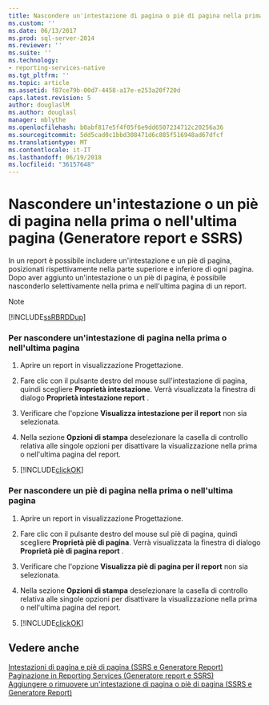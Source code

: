 ```yaml
---
title: Nascondere un'intestazione di pagina o piè di pagina nella prima o nell'ultima pagina (Generatore Report e SSRS) | Documenti Microsoft
ms.custom: ''
ms.date: 06/13/2017
ms.prod: sql-server-2014
ms.reviewer: ''
ms.suite: ''
ms.technology:
- reporting-services-native
ms.tgt_pltfrm: ''
ms.topic: article
ms.assetid: f87ce79b-00d7-4458-a17e-e253a20f720d
caps.latest.revision: 5
author: douglaslM
ms.author: douglasl
manager: mblythe
ms.openlocfilehash: b0abf817e5f4f05f6e9dd6507234712c20256a36
ms.sourcegitcommit: 5dd5cad0c1bbd308471d6c885f516948ad67dfcf
ms.translationtype: MT
ms.contentlocale: it-IT
ms.lasthandoff: 06/19/2018
ms.locfileid: "36157648"
---
```

# <a name="hide-a-page-header-or-footer-on-the-first-or-last-page-report-builder-and-ssrs"></a>Nascondere un'intestazione o un piè di pagina nella prima o nell'ultima pagina (Generatore report e SSRS)
  In un report è possibile includere un'intestazione e un piè di pagina, posizionati rispettivamente nella parte superiore e inferiore di ogni pagina. Dopo aver aggiunto un'intestazione o un piè di pagina, è possibile nasconderlo selettivamente nella prima e nell'ultima pagina di un report.  
  
> [!NOTE]  
>  [!INCLUDE[ssRBRDDup](../../includes/ssrbrddup-md.md)]  
  
### <a name="to-hide-a-page-header-on-the-first-or-last-page"></a>Per nascondere un'intestazione di pagina nella prima o nell'ultima pagina  
  
1.  Aprire un report in visualizzazione Progettazione.  
  
2.  Fare clic con il pulsante destro del mouse sull'intestazione di pagina, quindi scegliere **Proprietà intestazione**. Verrà visualizzata la finestra di dialogo **Proprietà intestazione report** .  
  
3.  Verificare che l'opzione **Visualizza intestazione per il report** non sia selezionata.  
  
4.  Nella sezione **Opzioni di stampa** deselezionare la casella di controllo relativa alle singole opzioni per disattivare la visualizzazione nella prima o nell'ultima pagina del report.  
  
5.  [!INCLUDE[clickOK](../../includes/clickok-md.md)]  
  
### <a name="to-hide-a-page-footer-on-the-first-or-last-page"></a>Per nascondere un piè di pagina nella prima o nell'ultima pagina  
  
1.  Aprire un report in visualizzazione Progettazione.  
  
2.  Fare clic con il pulsante destro del mouse sul piè di pagina, quindi scegliere **Proprietà piè di pagina**. Verrà visualizzata la finestra di dialogo **Proprietà piè di pagina report** .  
  
3.  Verificare che l'opzione **Visualizza piè di pagina per il report** non sia selezionata.  
  
4.  Nella sezione **Opzioni di stampa** deselezionare la casella di controllo relativa alle singole opzioni per disattivare la visualizzazione nella prima o nell'ultima pagina del report.  
  
5.  [!INCLUDE[clickOK](../../includes/clickok-md.md)]  
  
## <a name="see-also"></a>Vedere anche  
 [Intestazioni di pagina e piè di pagina &#40;SSRS e Generatore Report&#41;](page-headers-and-footers-report-builder-and-ssrs.md)   
 [Paginazione in Reporting Services &#40;Generatore report e SSRS&#41;](pagination-in-reporting-services-report-builder-and-ssrs.md)   
 [Aggiungere o rimuovere un'intestazione di pagina o piè di pagina &#40;SSRS e Generatore Report&#41;](add-or-remove-a-page-header-or-footer-report-builder-and-ssrs.md)  
  
  